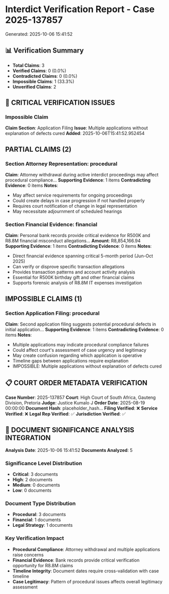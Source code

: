 # Interdict Verification Report - Case 2025-137857

Generated: 2025-10-06 15:41:52

## 📊 Verification Summary

- **Total Claims**: 3
- **Verified Claims**: 0 (0.0%)
- **Contradicted Claims**: 0 (0.0%)
- **Impossible Claims**: 1 (33.3%)
- **Unverified Claims**: 2

## 🚨 CRITICAL VERIFICATION ISSUES

### Impossible Claim
**Claim Section**: Application Filing
**Issue**: Multiple applications without explanation of defects cured
**Added**: 2025-10-06T15:41:52.952454

## PARTIAL CLAIMS (2)

### Section Attorney Representation: procedural
**Claim**: Attorney withdrawal during active interdict proceedings may affect procedural compliance...
**Supporting Evidence**: 1 items
**Contradicting Evidence**: 0 items
**Notes**:
  - May affect service requirements for ongoing proceedings
  - Could create delays in case progression if not handled properly
  - Requires court notification of change in legal representation
  - May necessitate adjournment of scheduled hearings

### Section Financial Evidence: financial
**Claim**: Personal bank records provide critical evidence for R500K and R8.8M financial misconduct allegations...
**Amount**: R8,854,166.94
**Supporting Evidence**: 1 items
**Contradicting Evidence**: 0 items
**Notes**:
  - Direct financial evidence spanning critical 5-month period (Jun-Oct 2025)
  - Can verify or disprove specific transaction allegations
  - Provides transaction patterns and account activity analysis
  - Essential for R500K birthday gift and other financial claims
  - Supports forensic analysis of R8.8M IT expenses investigation

## IMPOSSIBLE CLAIMS (1)

### Section Application Filing: procedural
**Claim**: Second application filing suggests potential procedural defects in initial application...
**Supporting Evidence**: 1 items
**Contradicting Evidence**: 0 items
**Notes**:
  - Multiple applications may indicate procedural compliance failures
  - Could affect court's assessment of case urgency and legitimacy
  - May create confusion regarding which application is operative
  - Timeline gaps between applications require explanation
  - IMPOSSIBLE: Multiple applications without explanation of defects cured

## 📋 COURT ORDER METADATA VERIFICATION

**Case Number**: 2025-137857
**Court**: High Court of South Africa, Gauteng Division, Pretoria
**Judge**: Justice Kumalo J
**Order Date**: 2025-08-19 00:00:00
**Document Hash**: placeholder_hash...
**Filing Verified**: ❌
**Service Verified**: ❌
**Legal Rep Verified**: ✅
**Jurisdiction Verified**: ✅


## 📄 DOCUMENT SIGNIFICANCE ANALYSIS INTEGRATION

**Analysis Date**: 2025-10-06 15:41:52
**Documents Analyzed**: 5

### Significance Level Distribution
- **Critical**: 3 documents
- **High**: 2 documents
- **Medium**: 0 documents
- **Low**: 0 documents

### Document Type Distribution
- **Procedural**: 3 documents
- **Financial**: 1 documents
- **Legal Strategy**: 1 documents

### Key Verification Impact
- **Procedural Compliance**: Attorney withdrawal and multiple applications raise concerns
- **Financial Evidence**: Bank records provide critical verification opportunity for R8.8M claims
- **Timeline Integrity**: Document dates require cross-validation with case timeline
- **Case Legitimacy**: Pattern of procedural issues affects overall legitimacy assessment
